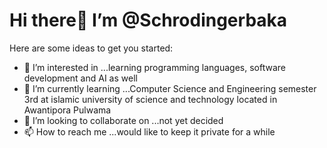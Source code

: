 # Hi there👋 I’m @Schrodingerbaka

Here are some ideas to get you started:

- 👀 I’m interested in ...learning programming languages, software development and AI as well
- 🌱 I’m currently learning ...Computer Science and Engineering semester 3rd at islamic university of science and technology located in Awantipora Pulwama
- 💞️ I’m looking to collaborate on ...not yet decided
- 📫 How to reach me ...would like to keep it private for a while
